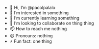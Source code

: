 - 👋 Hi, I’m @pacolpalalo
- 👀 I’m interested in something
- 🌱 I’m currently learning something
- 💞️ I’m looking to collaborate on thing thing
- 📫 How to reach me nothing
- 😄 Pronouns: nothing
- ⚡ Fun fact: one thing

<!---
pacolpalalo/pacolpalalo is a ✨ special ✨ repository because its `README.md` (this file) appears on your GitHub profile.
You can click the Preview link to take a look at your changes.
--->
